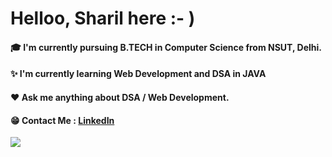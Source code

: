 # Helloo, Sharil here :- )
#### 🎓 I'm currently pursuing B.TECH in Computer Science from NSUT, Delhi.
#### ✨ I'm currently learning Web Development and DSA in JAVA
#### ❤️ Ask me anything about DSA / Web Development.
#### 😁 Contact Me : [LinkedIn](https://www.linkedin.com/in/sharilmalik9/) 

<img src="https://github-readme-stats.vercel.app/api?username=sharilmalik9&&show_icons=true&title_color=ffffff&icon_color=bb2acf&text_color=daf7dc&bg_color=191919">
  
